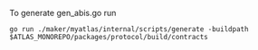 
To generate gen_abis.go run

```
go run ./maker/myatlas/internal/scripts/generate -buildpath $ATLAS_MONOREPO/packages/protocol/build/contracts
```